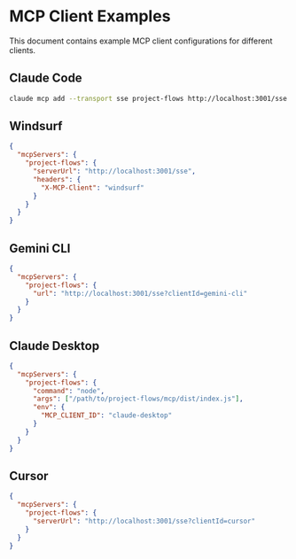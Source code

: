 # MCP Client Examples

This document contains example MCP client configurations for different clients.

## Claude Code

```bash
claude mcp add --transport sse project-flows http://localhost:3001/sse --header "X-MCP-Client: claude-code"
```

## Windsurf

```json
{
  "mcpServers": {
    "project-flows": {
      "serverUrl": "http://localhost:3001/sse",
      "headers": {
        "X-MCP-Client": "windsurf"
      }
    }
  }
}
```

## Gemini CLI

```json
{
  "mcpServers": {
    "project-flows": {
      "url": "http://localhost:3001/sse?clientId=gemini-cli"
    }
  }
}
```

## Claude Desktop

```json
{
  "mcpServers": {
    "project-flows": {
      "command": "node",
      "args": ["/path/to/project-flows/mcp/dist/index.js"],
      "env": {
        "MCP_CLIENT_ID": "claude-desktop"
      }
    }
  }
}
```

## Cursor

```json
{
  "mcpServers": {
    "project-flows": {
      "serverUrl": "http://localhost:3001/sse?clientId=cursor"
    }
  }
}
```
